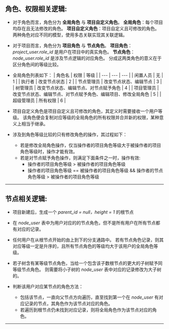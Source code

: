 ## 角色、权限相关逻辑:

 - 对于角色而言，角色分为 **全局角色** 与 **项目自定义角色**。
    **全局角色**：每个项目均存在且无法修改的角色。
    **项目自定义角色**：项目自定义且可修改的角色。
    两种角色对应不同的模型，使用多态关联实现其关联逻辑。

 - 对于项目而言，角色分为 **项目角色** 与 **节点角色**。
    **项目角色**： *project_user.role_id* 是用户在项目中的真实角色。
    **节点角色**： *node_user.role_id* 是涉及节点逻辑的对应角色。
    分成这两类角色的意义在于区分角色间的等级比较。

 - 全局角色列表如下：
    | 角色名 | 权限 | 等级 |
    | --- | --- | --- |
    | 闲置人员 | 无 | 1 |
    | 执行者 | 改变节点状态 | 2 |
    | 节点管理员 | 改变节点状态、编辑节点 | 3 |
    | 树管理员 | 改变节点状态、编辑节点、对节点赋予角色 | 4 |
    | 项目管理员 | 改变节点状态、编辑节点、对节点赋予角色、编辑项目、修改全局角色 | 5 |
    | 超级管理员 | 所有权限 | 6 |


 - 项目自定义角色是项目自定义且可修改的角色，其定义时需要接收一个用户等级。
    该角色便会复制对应等级的全局角色的所有权限并合并新的权限，某种意义上相当于继承。

 - 涉及到角色等级比较的只有修改角色的操作，其过程如下：
    - 若是修改全局角色操作，仅当操作者的项目角色等级大于被操作者的项目角色等级时，操作才能有效。
    - 若是对节点赋予角色操作，则满足下面条件之一时，操作有效:
      - 操作者的项目角色等级 > 被操作者的项目角色等级
      - 操作者的项目角色等级 == 被操作者的项目角色等级 && 操作者的节点角色等级 > 被操作者的项目角色等级

----------

## 节点相关逻辑:

 - 项目新建后，生成一个 *parent_id = null，height = 1* 的根节点

 - 在 *node_user* 表中为用户对应的的节点角色，但不是所有用户在所有节点都有对应的记录。

 - 任何用户在从根节点开始的由上到下的分支通路中。
    若有节点角色记录，则其对应等级一定是升序的，且所有节点角色的等级均大于该用户的全局角色等级。

 - 若子树含有某等级节点角色，当给一个包含该子数根节点的更大的子树赋予同等级节点角色。
    则需要将小子树的 *node_user* 表中对应的记录修改为大子树的。

 - 判断该用户对应某节点的角色方法：
    - 包括该节点，一直向父节点方向遍历，直至找到第一个在 *node_user* 有对应记录的节点，其角色作为该节点对应的角色。
    - 若遍历到根节点仍未找到对应记录，则将全局角色作为该节点对应的角色。

----------